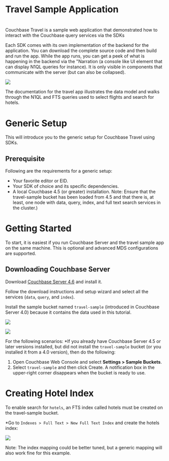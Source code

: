 # Travel Sample Application
# 
Couchbase Travel is a sample web application that demonstrated how to
interact with the Couchbase query services via the SDKs

Each SDK comes with its own implementation of the backend for the
application. You can download the complete source code and then build
and run the app. While the app runs, you can get a peek of what is
happening in the backend via the "Narration (a console like UI
element that can display N1QL queries for instance). It is only
visible in components that communicate with the server (but can also
be collapsed).

![](./assets/travel-app-narration.png)

The documentation for the travel app illustrates the data model and
walks through the N1QL and FTS queries used to select flights and
search for hotels.

# Generic Setup

This will introduce you to the generic setup for Couchbase Travel using SDKs.

## Prerequisite

Following are the requirements for a generic setup:
* Your favorite editor or EID.  <!---
Before introducing an acronym use the full form
--> 
* Your SDK of choice and its specific dependencies.
* A local Couchbase 4.5 (or greater) installation. 
 Note: Ensure that the travel-sample bucket has been loaded from 4.5 and that there is, at least, one node with data, query, index, and full text search services in the cluster.) 
 
# Getting Started
To start, it is easiest if you run Couchbase Server and the travel sample app on the same machine. This is optional and advanced MDS configurations are supported. 

## Downloading Couchbase Server

Download [Couchbase Server 4.6](https://www.couchbase.com/downloads) and install it.

Follow the download instructions and setup wizard and select all the services (`data`, `query`, and `index`).

Install the sample bucket named `travel-sample` (introduced in Couchbase Server 4.0) because it contains the data used in this tutorial.

![](assets/cb-server-services.png)

![](assets/cb-server-travel-sample.png)

For the following scenarios:
*If you already have Couchbase Server 4.5 or later versions installed, but did not install the `travel-sample` bucket 
(or you installed it from a 4.0 version), then do the following:

1. Open Couchbase Web Console and select **Settings >
Sample Buckets**.
2. Select `travel-sample` and then click Create.
A notification box in the upper-right corner disappears when the bucket is ready to use.

# Creating Hotel Index
To enable search for `hotels`, an FTS index
called hotels must be created on the travel-sample bucket. 

*Go to `Indexes > Full Text > New Full Text Index` and create the hotels
index:

![](./assets/travel-app-fts-index.png)

Note: The index mapping could be better tuned, but a generic mapping will also work fine for this example.
